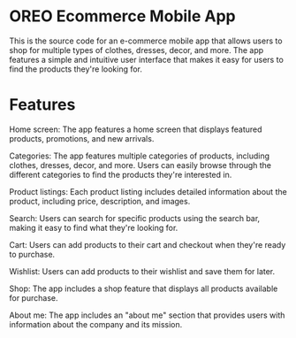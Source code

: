 # OREO Ecommerce Mobile App
This is the source code for an e-commerce mobile app that allows users to shop for multiple types of clothes, dresses, decor, and more. The app features a simple and intuitive user interface that makes it easy for users to find the products they're looking for.

# Features
Home screen: The app features a home screen that displays featured products, promotions, and new arrivals.

Categories: The app features multiple categories of products, including clothes, dresses, decor, and more. Users can easily browse through the different categories to find the products they're interested in.

Product listings: Each product listing includes detailed information about the product, including price, description, and images.

Search: Users can search for specific products using the search bar, making it easy to find what they're looking for.

Cart: Users can add products to their cart and checkout when they're ready to purchase.

Wishlist: Users can add products to their wishlist and save them for later.

Shop: The app includes a shop feature that displays all products available for purchase.

About me: The app includes an "about me" section that provides users with information about the company and its mission.
